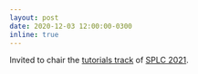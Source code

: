 ```yaml
---
layout: post
date: 2020-12-03 12:00:00-0300
inline: true
---
```


Invited to chair the [tutorials track](https://splc2021.net/call-for-papers/call-for-tutorial-proposals) of [SPLC 2021](https://splc2021.net).
